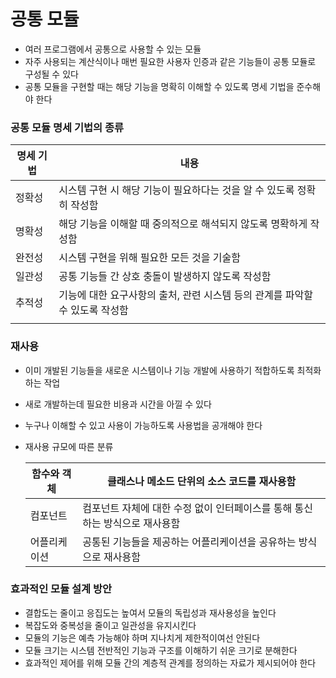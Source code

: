  # 공통 모듈

- 여러 프로그램에서 공통으로 사용할 수 있는 모듈
- 자주 사용되는 계산식이나 매번 필요한 사용자 인증과 같은 기능들이 공통 모듈로 구성될 수 있다
- 공통 모듈을 구현할 때는 해당 기능을 명확히 이해할 수 있도록 명세 기법을 준수해야 한다



### 공통 모듈 명세 기법의 종류

| 명세 기법 | 내용                                                         |
| --------- | ------------------------------------------------------------ |
| 정확성    | 시스템 구현 시 해당 기능이 필요하다는 것을 알 수 있도록 정확히 작성함 |
| 명확성    | 해당 기능을 이해할 때 중의적으로 해석되지 않도록 명확하게 작성함 |
| 완전성    | 시스템 구현을 위해 필요한 모든 것을 기술함                   |
| 일관성    | 공통 기능들 간 상호 충돌이 발생하지 않도록 작성함            |
| 추적성    | 기능에 대한 요구사항의 출처, 관련 시스템 등의 관계를 파악할 수 있도록 작성함 |
|           |                                                              |



### 재사용

- 이미 개발된 기능들을 새로운 시스템이나 기능 개발에 사용하기 적합하도록 최적화하는 작업	

- 새로 개발하는데 필요한 비용과 시간을 아낄 수 있다

- 누구나 이해할 수 있고 사용이 가능하도록 사용법을 공개해야 한다

- 재사용 규모에 따른 분류

  | 함수와 객체  | 클래스나 메소드 단위의 소스 코드를 재사용함                  |
  | ------------ | ------------------------------------------------------------ |
  | 컴포넌트     | 컴포넌트 자체에 대한 수정 없이 인터페이스를 통해 통신하는 방식으로 재사용함 |
  | 어플리케이션 | 공통된 기능들을 제공하는 어플리케이션을 공유하는 방식으로 재사용함 |

  

### 효과적인 모듈 설계 방안

- 결합도는 줄이고 응집도는 높여서 모듈의 독립성과 재사용성을 높인다
- 복잡도와 중복성을 줄이고 일관성을 유지시킨다
- 모듈의 기능은 예측 가능해야 하며 지나치게 제한적이여선 안된다
- 모듈 크기는 시스템 전반적인 기능과 구조를 이해하기 쉬운 크기로 분해한다
- 효과적인 제어를 위해 모듈 간의 계층적 관계를 정의하는 자료가 제시되어야 한다



